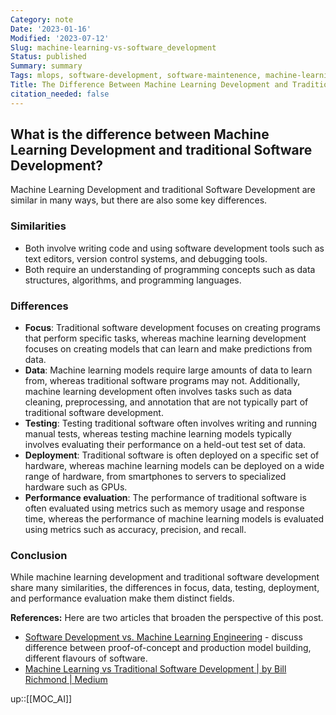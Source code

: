 ```yaml
---
Category: note
Date: '2023-01-16'
Modified: '2023-07-12'
Slug: machine-learning-vs-software_development
Status: published
Summary: summary
Tags: mlops, software-development, software-maintenence, machine-learning,
Title: The Difference Between Machine Learning Development and Traditional Software Development
citation_needed: false
---
```


## What is the difference between Machine Learning Development and traditional Software Development?

Machine Learning Development and traditional Software Development are similar in many ways, but there are also some key differences.

### Similarities

-   Both involve writing code and using software development tools such as text editors, version control systems, and debugging tools.
-   Both require an understanding of programming concepts such as data structures, algorithms, and programming languages.

### Differences

-   **Focus**: Traditional software development focuses on creating programs that perform specific tasks, whereas machine learning development focuses on creating models that can learn and make predictions from data.
-   **Data**: Machine learning models require large amounts of data to learn from, whereas traditional software programs may not. Additionally, machine learning development often involves tasks such as data cleaning, preprocessing, and annotation that are not typically part of traditional software development.
-   **Testing**: Testing traditional software often involves writing and running manual tests, whereas testing machine learning models typically involves evaluating their performance on a held-out test set of data.
-   **Deployment**: Traditional software is often deployed on a specific set of hardware, whereas machine learning models can be deployed on a wide range of hardware, from smartphones to servers to specialized hardware such as GPUs.
-   **Performance evaluation**: The performance of traditional software is often evaluated using metrics such as memory usage and response time, whereas the performance of machine learning models is evaluated using metrics such as accuracy, precision, and recall.

### Conclusion

While machine learning development and traditional software development share many similarities, the differences in focus, data, testing, deployment, and performance evaluation make them distinct fields.

**References:**
Here are two articles that broaden the perspective of this post.
- [Software Development vs. Machine Learning Engineering](https://www.datarevenue.com/en-blog/software-development-vs-machine-learning-engineering) - discuss difference between proof-of-concept and production model building, different flavours of software.
- [Machine Learning vs Traditional Software Development | by Bill Richmond | Medium](https://billcrichmond.medium.com/machine-learning-vs-traditional-software-development-96923dc5ffbc)

up::[[MOC_AI]]